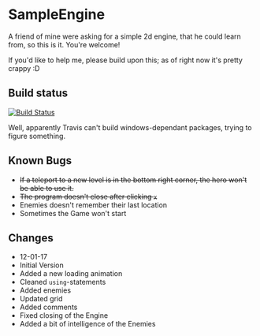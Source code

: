 # SampleEngine
A friend of mine were asking for a simple 2d engine, that he could learn from, so this is it. You're welcome!

If you'd like to help me, please build upon this; as of right now it's pretty crappy :D

## Build status
[![Build Status](https://travis-ci.org/Mobilpadde/SampleEngine.svg?branch=master)](https://travis-ci.org/Mobilpadde/SampleEngine)

Well, apparently Travis can't build windows-dependant packages, trying to figure something.

## Known Bugs
 * ~~If a teleport to a new level is in the bottom right corner, the hero won't be able to use it.~~
 * ~~The program doesn't close after clicking `x`~~
 * Enemies doesn't remember their last location
 * Sometimes the Game won't start

## Changes
 * 12-01-17
  * Initial Version
  * Added a new loading animation
  * Cleaned `using`-statements
  * Added enemies
  * Updated grid
  *	Added comments
  * Fixed closing of the Engine
  * Added a bit of intelligence of the Enemies
